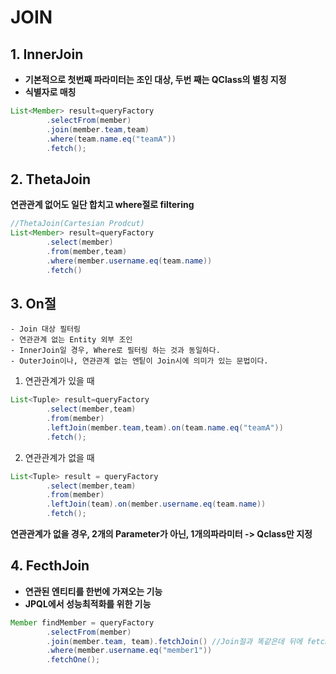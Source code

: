 # JOIN

## 1. InnerJoin<br>
   - **기본적으로 첫번째 파라미터는 조인 대상, 두번 째는 QClass의 별칭 지정**
   - **식별자로 매칭**
```java
List<Member> result=queryFactory
        .selectFrom(member)
        .join(member.team,team)
        .where(team.name.eq("teamA"))
        .fetch();
```

## 2. ThetaJoin<br>
   **연관관계 없어도 일단 합치고 where절로 filtering**

```java
//ThetaJoin(Cartesian Prodcut)
List<Member> result=queryFactory
        .select(member)
        .from(member,team)
        .where(member.username.eq(team.name))
        .fetch()
```

## 3. On절
    - Join 대상 필터링
    - 연관관계 없는 Entity 외부 조인
    - InnerJoin일 경우, Where로 필터링 하는 것과 동일하다.
    - OuterJoin이나, 연관관계 없는 엔팉이 Join시에 의미가 있는 문법이다.
   

1. 연관관계가 있을 때
```java
List<Tuple> result=queryFactory
        .select(member,team)
        .from(member)
        .leftJoin(member.team,team).on(team.name.eq("teamA"))
        .fetch();
```
2. 연관관계가 없을 때
```java
List<Tuple> result = queryFactory
        .select(member,team)
        .from(member)
        .leftJoin(team).on(member.username.eq(team.name))
        .fetch();
```
**연관관계가 없을 경우, 2개의 Parameter가 아닌, 1개의파라미터 -> Qclass만 지정**

## 4. FecthJoin
- **연관된 엔티티를 한번에 가져오는 기능**
- **JPQL에서 성능최적화를 위한 기능**

```java
Member findMember = queryFactory
        .selectFrom(member)
        .join(member.team, team).fetchJoin() //Join절과 똑같은데 뒤에 fetchJoin()
        .where(member.username.eq("member1"))
        .fetchOne();
```